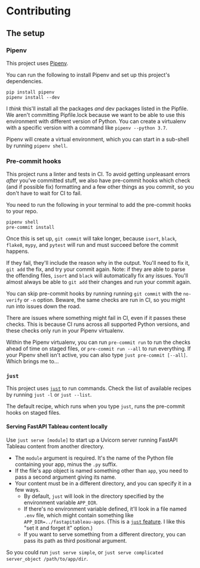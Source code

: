# Contributing

## The setup

### Pipenv

This project uses [Pipenv](https://pipenv.pypa.io/en/latest/).

You can run the following to install Pipenv and set up this project's dependencies.

```
pip install pipenv
pipenv install --dev
```

I *think* this'll install all the packages *and* dev packages listed in the Pipfile. We aren't committing Pipfile.lock because we want to be able to use this environment with different version of Python. You can create a virtualenv with a specific version with a command like `pipenv --python 3.7`.

Pipenv will create a virtual environment, which you can start in a sub-shell by running `pipenv shell`.

### Pre-commit hooks

This project runs a linter and tests in CI. To avoid getting unpleasant errors *after* you've committed stuff, we also have pre-commit hooks which check (and if possible fix) formatting and a few other things as you commit, so you don't have to wait for CI to fail.

You need to run the following in your terminal to add the pre-commit hooks to your repo.

```
pipenv shell
pre-commit install
```

Once this is set up, `git commit` will take longer, because `isort`, `black`, `flake8`, `mypy`, and `pytest` will run and must succeed before the commit happens.

If they fail, they'll include the reason why in the output. You'll need to fix it, `git add` the fix, and try your commit again. Note: if they are able to parse the offending files, `isort` and `black` will automatically fix any issues. You'll almost always be able to `git add` their changes and run your commit again.

You can skip pre-commit hooks by running running `git commit` with the `no-verify` or `-n` option. Beware, the same checks are run in CI, so you might run into issues down the road.

There are issues where something might fail in CI, even if it passes these checks. This is because CI runs across all supported Python versions, and these checks only run in your Pipenv virtualenv.

Within the Pipenv virtualenv, you can run `pre-commit run` to run the checks ahead of time on staged files, or `pre-commit run --all` to run everything. If your Pipenv shell isn't active, you can also type `just pre-commit [--all]`. Which brings me to…

### `just`

This project uses [`just`](https://github.com/casey/just) to run commands. Check the list of available recipes by running `just -l` or `just --list`.

The default recipe, which runs when you type `just`, runs the pre-commit hooks on staged files.

#### Serving FastAPI Tableau content locally

Use `just serve [module]` to start up a Uvicorn server running FastAPI Tableau content from another directory.

- The `module` argument is required. It's the name of the Python file containing your app, minus the `.py` suffix.
- If the file's app object is named something other than `app`, you need to pass a second argument giving its name.
- Your content must be in a different directory, and you can specify it in a few ways.
    - By default, `just` will look in the directory specified by the environment variable `APP_DIR`.
    - If there's no environment variable defined, it'll look in a file named `.env` file, which might contain something like `APP_DIR=../fastapitableau-apps`. (This is a [`just` feature](https://github.com/casey/just#dotenv-integration). I like this "set it and forget it" option.)
    - If you want to serve something from a different directory, you can pass its path as third positional argument.

So you could run `just serve simple`, or `just serve complicated server_object /path/to/app/dir`.
